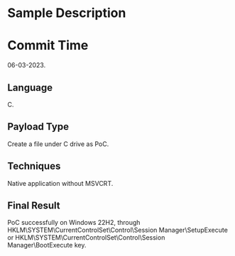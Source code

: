 # Sample Description

# Commit Time

06-03-2023.

## Language

C.

## Payload Type

Create a file under C drive as PoC.

## Techniques

Native application without MSVCRT.

## Final Result

PoC successfully on Windows 22H2, through HKLM\SYSTEM\CurrentControlSet\Control\Session Manager\SetupExecute or HKLM\SYSTEM\CurrentControlSet\Control\Session Manager\BootExecute key.
